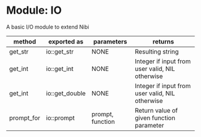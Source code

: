 # Module: IO

A basic I/O module to extend Nibi

| method  | exported as    | parameters | returns
|----     |----            |----        |----
| get_str | io::get_str    |  NONE      | Resulting string
| get_int | io::get_int    |  NONE      | Integer if input from user valid, NIL otherwise
| get_int | io::get_double |  NONE      | Integer if input from user valid, NIL otherwise
| prompt_for | io::prompt  | prompt, function | Return value of given function parameter
